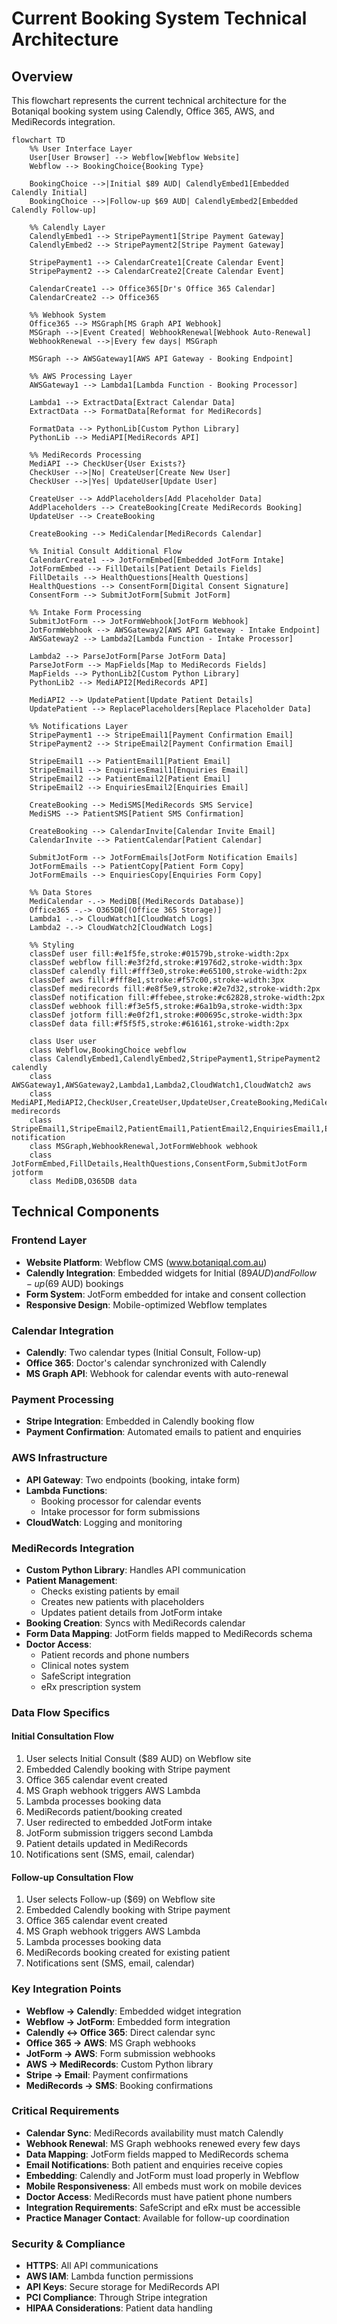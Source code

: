 # Current Booking System Technical Architecture

## Overview
This flowchart represents the current technical architecture for the Botaniqal booking system using Calendly, Office 365, AWS, and MediRecords integration.

```mermaid
flowchart TD
    %% User Interface Layer
    User[User Browser] --> Webflow[Webflow Website]
    Webflow --> BookingChoice{Booking Type}
    
    BookingChoice -->|Initial $89 AUD| CalendlyEmbed1[Embedded Calendly Initial]
    BookingChoice -->|Follow-up $69 AUD| CalendlyEmbed2[Embedded Calendly Follow-up]
    
    %% Calendly Layer
    CalendlyEmbed1 --> StripePayment1[Stripe Payment Gateway]
    CalendlyEmbed2 --> StripePayment2[Stripe Payment Gateway]
    
    StripePayment1 --> CalendarCreate1[Create Calendar Event]
    StripePayment2 --> CalendarCreate2[Create Calendar Event]
    
    CalendarCreate1 --> Office365[Dr's Office 365 Calendar]
    CalendarCreate2 --> Office365
    
    %% Webhook System
    Office365 --> MSGraph[MS Graph API Webhook]
    MSGraph -->|Event Created| WebhookRenewal[Webhook Auto-Renewal]
    WebhookRenewal -->|Every few days| MSGraph
    
    MSGraph --> AWSGateway1[AWS API Gateway - Booking Endpoint]
    
    %% AWS Processing Layer
    AWSGateway1 --> Lambda1[Lambda Function - Booking Processor]
    
    Lambda1 --> ExtractData[Extract Calendar Data]
    ExtractData --> FormatData[Reformat for MediRecords]
    
    FormatData --> PythonLib[Custom Python Library]
    PythonLib --> MediAPI[MediRecords API]
    
    %% MediRecords Processing
    MediAPI --> CheckUser{User Exists?}
    CheckUser -->|No| CreateUser[Create New User]
    CheckUser -->|Yes| UpdateUser[Update User]
    
    CreateUser --> AddPlaceholders[Add Placeholder Data]
    AddPlaceholders --> CreateBooking[Create MediRecords Booking]
    UpdateUser --> CreateBooking
    
    CreateBooking --> MediCalendar[MediRecords Calendar]
    
    %% Initial Consult Additional Flow
    CalendarCreate1 --> JotFormEmbed[Embedded JotForm Intake]
    JotFormEmbed --> FillDetails[Patient Details Fields]
    FillDetails --> HealthQuestions[Health Questions]
    HealthQuestions --> ConsentForm[Digital Consent Signature]
    ConsentForm --> SubmitJotForm[Submit JotForm]
    
    %% Intake Form Processing
    SubmitJotForm --> JotFormWebhook[JotForm Webhook]
    JotFormWebhook --> AWSGateway2[AWS API Gateway - Intake Endpoint]
    AWSGateway2 --> Lambda2[Lambda Function - Intake Processor]
    
    Lambda2 --> ParseJotForm[Parse JotForm Data]
    ParseJotForm --> MapFields[Map to MediRecords Fields]
    MapFields --> PythonLib2[Custom Python Library]
    PythonLib2 --> MediAPI2[MediRecords API]
    
    MediAPI2 --> UpdatePatient[Update Patient Details]
    UpdatePatient --> ReplacePlaceholders[Replace Placeholder Data]
    
    %% Notifications Layer
    StripePayment1 --> StripeEmail1[Payment Confirmation Email]
    StripePayment2 --> StripeEmail2[Payment Confirmation Email]
    
    StripeEmail1 --> PatientEmail1[Patient Email]
    StripeEmail1 --> EnquiriesEmail1[Enquiries Email]
    StripeEmail2 --> PatientEmail2[Patient Email]
    StripeEmail2 --> EnquiriesEmail2[Enquiries Email]
    
    CreateBooking --> MediSMS[MediRecords SMS Service]
    MediSMS --> PatientSMS[Patient SMS Confirmation]
    
    CreateBooking --> CalendarInvite[Calendar Invite Email]
    CalendarInvite --> PatientCalendar[Patient Calendar]
    
    SubmitJotForm --> JotFormEmails[JotForm Notification Emails]
    JotFormEmails --> PatientCopy[Patient Form Copy]
    JotFormEmails --> EnquiriesCopy[Enquiries Form Copy]
    
    %% Data Stores
    MediCalendar -.-> MediDB[(MediRecords Database)]
    Office365 -.-> O365DB[(Office 365 Storage)]
    Lambda1 -.-> CloudWatch1[CloudWatch Logs]
    Lambda2 -.-> CloudWatch2[CloudWatch Logs]
    
    %% Styling
    classDef user fill:#e1f5fe,stroke:#01579b,stroke-width:2px
    classDef webflow fill:#e3f2fd,stroke:#1976d2,stroke-width:3px
    classDef calendly fill:#fff3e0,stroke:#e65100,stroke-width:2px
    classDef aws fill:#fff8e1,stroke:#f57c00,stroke-width:3px
    classDef medirecords fill:#e8f5e9,stroke:#2e7d32,stroke-width:2px
    classDef notification fill:#ffebee,stroke:#c62828,stroke-width:2px
    classDef webhook fill:#f3e5f5,stroke:#6a1b9a,stroke-width:3px
    classDef jotform fill:#e0f2f1,stroke:#00695c,stroke-width:3px
    classDef data fill:#f5f5f5,stroke:#616161,stroke-width:2px
    
    class User user
    class Webflow,BookingChoice webflow
    class CalendlyEmbed1,CalendlyEmbed2,StripePayment1,StripePayment2 calendly
    class AWSGateway1,AWSGateway2,Lambda1,Lambda2,CloudWatch1,CloudWatch2 aws
    class MediAPI,MediAPI2,CheckUser,CreateUser,UpdateUser,CreateBooking,MediCalendar,UpdatePatient medirecords
    class StripeEmail1,StripeEmail2,PatientEmail1,PatientEmail2,EnquiriesEmail1,EnquiriesEmail2,MediSMS,PatientSMS,CalendarInvite,JotFormEmails notification
    class MSGraph,WebhookRenewal,JotFormWebhook webhook
    class JotFormEmbed,FillDetails,HealthQuestions,ConsentForm,SubmitJotForm jotform
    class MediDB,O365DB data
```

## Technical Components

### Frontend Layer
- **Website Platform**: Webflow CMS (www.botaniqal.com.au)
- **Calendly Integration**: Embedded widgets for Initial ($89 AUD) and Follow-up ($69 AUD) bookings
- **Form System**: JotForm embedded for intake and consent collection
- **Responsive Design**: Mobile-optimized Webflow templates

### Calendar Integration
- **Calendly**: Two calendar types (Initial Consult, Follow-up)
- **Office 365**: Doctor's calendar synchronized with Calendly
- **MS Graph API**: Webhook for calendar events with auto-renewal

### Payment Processing
- **Stripe Integration**: Embedded in Calendly booking flow
- **Payment Confirmation**: Automated emails to patient and enquiries

### AWS Infrastructure
- **API Gateway**: Two endpoints (booking, intake form)
- **Lambda Functions**: 
  - Booking processor for calendar events
  - Intake processor for form submissions
- **CloudWatch**: Logging and monitoring

### MediRecords Integration
- **Custom Python Library**: Handles API communication
- **Patient Management**: 
  - Checks existing patients by email
  - Creates new patients with placeholders
  - Updates patient details from JotForm intake
- **Booking Creation**: Syncs with MediRecords calendar
- **Form Data Mapping**: JotForm fields mapped to MediRecords schema
- **Doctor Access**: 
  - Patient records and phone numbers
  - Clinical notes system
  - SafeScript integration
  - eRx prescription system

### Data Flow Specifics

#### Initial Consultation Flow
1. User selects Initial Consult ($89 AUD) on Webflow site
2. Embedded Calendly booking with Stripe payment
3. Office 365 calendar event created
4. MS Graph webhook triggers AWS Lambda
5. Lambda processes booking data
6. MediRecords patient/booking created
7. User redirected to embedded JotForm intake
8. JotForm submission triggers second Lambda
9. Patient details updated in MediRecords
10. Notifications sent (SMS, email, calendar)

#### Follow-up Consultation Flow
1. User selects Follow-up ($69) on Webflow site
2. Embedded Calendly booking with Stripe payment
3. Office 365 calendar event created
4. MS Graph webhook triggers AWS Lambda
5. Lambda processes booking data
6. MediRecords booking created for existing patient
7. Notifications sent (SMS, email, calendar)

### Key Integration Points
- **Webflow → Calendly**: Embedded widget integration
- **Webflow → JotForm**: Embedded form integration
- **Calendly ↔ Office 365**: Direct calendar sync
- **Office 365 → AWS**: MS Graph webhooks
- **JotForm → AWS**: Form submission webhooks
- **AWS → MediRecords**: Custom Python library
- **Stripe → Email**: Payment confirmations
- **MediRecords → SMS**: Booking confirmations

### Critical Requirements
- **Calendar Sync**: MediRecords availability must match Calendly
- **Webhook Renewal**: MS Graph webhooks renewed every few days
- **Data Mapping**: JotForm fields mapped to MediRecords schema
- **Email Notifications**: Both patient and enquiries receive copies
- **Embedding**: Calendly and JotForm must load properly in Webflow
- **Mobile Responsiveness**: All embeds must work on mobile devices
- **Doctor Access**: MediRecords must have patient phone numbers
- **Integration Requirements**: SafeScript and eRx must be accessible
- **Practice Manager Contact**: Available for follow-up coordination

### Security & Compliance
- **HTTPS**: All API communications
- **AWS IAM**: Lambda function permissions
- **API Keys**: Secure storage for MediRecords API
- **PCI Compliance**: Through Stripe integration
- **HIPAA Considerations**: Patient data handling